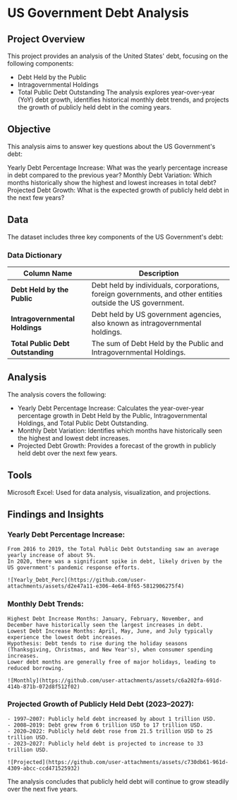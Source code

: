 # US Government Debt Analysis
## Project Overview
   This project provides an analysis of the United States' debt, focusing on the following components:
   - Debt Held by the Public
   - Intragovernmental Holdings
   - Total Public Debt Outstanding
The analysis explores year-over-year (YoY) debt growth, identifies historical monthly debt trends, and projects the growth of publicly held debt in the coming years.
## Objective
   This analysis aims to answer key questions about the US Government's debt:

   Yearly Debt Percentage Increase: What was the yearly percentage increase in debt compared to the previous year?
   Monthly Debt Variation: Which months historically show the highest and lowest increases in total debt?
   Projected Debt Growth: What is the expected growth of publicly held debt in the next few years?
   
## Data
   The dataset includes three key components of the US Government's debt:

   ### Data Dictionary
   | Column Name                    | Description                                                                                          |
|---------------------------------|------------------------------------------------------------------------------------------------------|
| **Debt Held by the Public**     | Debt held by individuals, corporations, foreign governments, and other entities outside the US government. |
| **Intragovernmental Holdings**  | Debt held by US government agencies, also known as intragovernmental holdings.                        |
| **Total Public Debt Outstanding** | The sum of Debt Held by the Public and Intragovernmental Holdings.                                  |

## Analysis
   The analysis covers the following:

   - Yearly Debt Percentage Increase: Calculates the year-over-year percentage growth in Debt Held by the Public, Intragovernmental Holdings, and Total Public Debt Outstanding.
   - Monthly Debt Variation: Identifies which months have historically seen the highest and lowest debt increases.
   - Projected Debt Growth: Provides a forecast of the growth in publicly held debt over the next few years.

## Tools
Microsoft Excel: Used for data analysis, visualization, and projections.

## Findings and Insights

### Yearly Debt Percentage Increase:
    From 2016 to 2019, the Total Public Debt Outstanding saw an average yearly increase of about 5%.
    In 2020, there was a significant spike in debt, likely driven by the US government's pandemic response efforts.

    ![Yearly_Debt_Perc](https://github.com/user-attachments/assets/d2e47a11-e306-4e64-8f65-5812906275f4)

    
### Monthly Debt Trends:
    Highest Debt Increase Months: January, February, November, and December have historically seen the largest increases in debt.
    Lowest Debt Increase Months: April, May, June, and July typically experience the lowest debt increases.
    Hypothesis: Debt tends to rise during the holiday seasons (Thanksgiving, Christmas, and New Year's), when consumer spending increases. 
    Lower debt months are generally free of major holidays, leading to reduced borrowing.

    ![Monthly](https://github.com/user-attachments/assets/c6a202fa-691d-414b-871b-072d8f512f02)


### Projected Growth of Publicly Held Debt (2023–2027):
    - 1997–2007: Publicly held debt increased by about 1 trillion USD.
    - 2008–2019: Debt grew from 6 trillion USD to 17 trillion USD.
    - 2020–2022: Publicly held debt rose from 21.5 trillion USD to 25 trillion USD.
    - 2023–2027: Publicly held debt is projected to increase to 33 trillion USD.

    ![Projected](https://github.com/user-attachments/assets/c730db61-961d-4309-abcc-ccd471525932)

    
The analysis concludes that publicly held debt will continue to grow steadily over the next five years.
